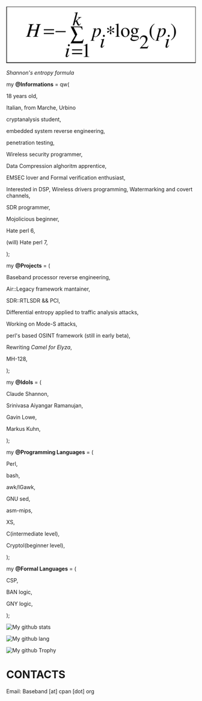 ![image of entropy](https://github.com/Baseband-processor/Baseband-processor/blob/master/entropy.png)

*Shannon's entropy formula*

my **@Informations** = qw(

18 years old,

Italian, from Marche, Urbino

cryptanalysis student, 

embedded system reverse engineering,

penetration testing,

Wireless security programmer,

Data Compression alghoritm apprentice,

EMSEC lover and Formal verification enthusiast,

Interested in DSP, Wireless drivers programming, Watermarking and covert channels,

SDR programmer, 

Mojolicious beginner,

Hate perl 6,

(will) Hate perl 7,

);

my **@Projects** = (

Baseband processor reverse engineering,
    
Air::Legacy framework mantainer,
    
SDR::RTLSDR && PCI,
    
Differential entropy applied to traffic analysis attacks,
        
Working on Mode-S attacks,
    
perl's based OSINT framework (still in early beta),

Rewriting _Camel for Elyza_,

MH-128,

);
    

my  **@Idols** = (

Claude Shannon,

Srinivasa Aiyangar Ramanujan,

Gavin Lowe,

Markus Kuhn,

);

my  **@Programming Languages** = ( 

Perl, 

bash,

awk/IGawk, 

GNU sed, 

asm-mips, 

XS, 

C(intermediate level), 

Cryptol(beginner level),

);

my **@Formal Languages** = (
 
CSP,

BAN logic,

GNY logic,

);

![My github stats](https://github-readme-stats.vercel.app/api?username=Baseband-processor&count_private=true&theme=dracula) 

![My github lang](https://github-readme-stats.vercel.app/api/top-langs/?username=Baseband-processor&layout=compact&theme=dracula)

![My github Trophy](https://github-profile-trophy.vercel.app/?username=Baseband-processor&theme=monokai)


CONTACTS
================================
Email: Baseband [at] cpan [dot] org


